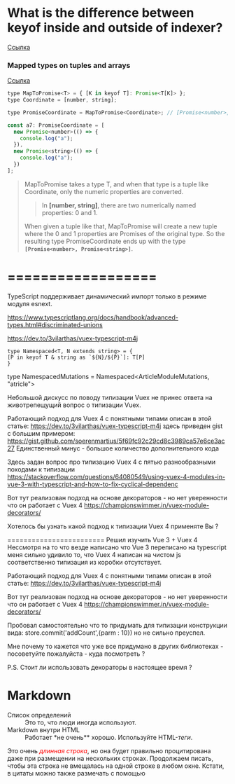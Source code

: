 # What is the difference between keyof inside and outside of indexer?
[Ссылка](https://stackoverflow.com/questions/53329474/what-is-the-difference-between-keyof-inside-and-outside-of-indexer#:~:text=In%20general%2C%20there%20is%20no,types%20over%20tuples%20and%20arrays.)

### Mapped types on tuples and arrays
[Ссылка](https://www.typescriptlang.org/docs/handbook/release-notes/typescript-3-1.html)

```javascript
type MapToPromise<T> = { [K in keyof T]: Promise<T[K]> };
type Coordinate = [number, string];

type PromiseCoordinate = MapToPromise<Coordinate>; // [Promise<number>, Promise<string>]

const a7: PromiseCoordinate = [
  new Promise<number>(() => {
    console.log("a");
  }),
  new Promise<string>(() => {
    console.log("a");
  })
];
```

>MapToPromise takes a type T, and when that type is a tuple like Coordinate, only the numeric properties are converted.  
> 
>> In **[number, string]**, there are two numerically named properties: 0 and 1. 
> 
>When given a tuple like that, MapToPromise will create a new tuple where the 0 and 1 properties are Promises of the original type. So the resulting type PromiseCoordinate ends up with the type **`[Promise<number>, Promise<string>]`**.

# ==================





TypeScript  поддерживает  динамический  импорт  только  в  режиме модуля esnext. 


https://www.typescriptlang.org/docs/handbook/advanced-types.html#discriminated-unions


https://dev.to/3vilarthas/vuex-typescript-m4j

```
type Namespaced<T, N extends string> = {
[P in keyof T & string as `${N}/${P}`]: T[P]
}
```

type NamespacedMutations = Namespaced<ArticleModuleMutations, "atricle">


Небольшой дискусс по поводу типизации Vuex не принес ответа на животрепещущий вопрос о типизации Vuex.

Работающий подход для Vuex 4 с понятными типами описан в этой статье:
https://dev.to/3vilarthas/vuex-typescript-m4j
здесь приведен gist с большим примером:
https://gist.github.com/soerenmartius/5f69fc92c29cd8c3989ca57e6ce3ac27
Единственный минус - большое количество дополнительного кода

Здесь задан вопрос про типизацию Vuex 4 с пятью разнообразными походами к типизации
https://stackoverflow.com/questions/64080549/using-vuex-4-modules-in-vue-3-with-typescript-and-how-to-fix-cyclical-dependenc

Вот тут реализован подход на основе декораторов - но нет уверенности что он работает с Vuex 4
https://championswimmer.in/vuex-module-decorators/

Хотелось бы узнать какой подход к типизации Vuex 4 применяте Вы ?

========================
Решил изучить Vue 3 + Vuex 4
Нессмотря на то что везде написано что Vue 3 переписано на typescript меня сильно удивило то, что Vuex 4 написан на чистом js соответственно типизация из коробки отсутствует.

Работающий подход для Vuex 4 с понятными типами описан в этой статье:
https://dev.to/3vilarthas/vuex-typescript-m4j

Вот тут реализован подход на основе декораторов - но нет уверенности что он работает с Vuex 4
https://championswimmer.in/vuex-module-decorators/

Пробовал самостоятельно что то придумать для типизации конструкции вида: store.commit('addCount',{parm : 10}) но не сильно преуспел.

Мне почему то кажется что уже все придумано в других библиотеках - посоветуйте пожалуйста - куда посмотреть ?

P.S. Стоит ли использовать декораторы в настоящее время ?

# Markdown
<dl>
  <dt>Список определений</dt>
  <dd>Это то, что люди иногда используют.</dd>

  <dt>Markdown внутри HTML</dt>
  <dd>Работает *не очень** хорошо. Используйте HTML-<em>теги</em>.</dd>
</dl>

Это очень *<span style="color:red"> длинная строка</span>*, но она будет правильно процитирована даже при размещении на нескольких строках. Продолжаем писать, чтобы эта строка не вмещалась на одной строке в любом окне. Кстати, в цитаты можно также размечать с помощью 